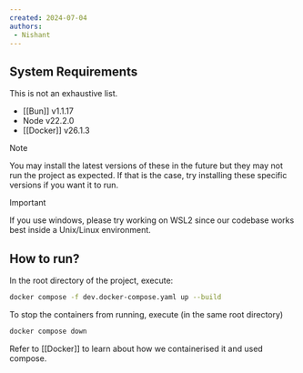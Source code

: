 ```yaml
---
created: 2024-07-04
authors:
 - Nishant
---
```

## System Requirements

This is not an exhaustive list.
- [[Bun]] v1.1.17
- Node v22.2.0
- [[Docker]] v26.1.3

> [!note]
> You may install the latest versions of these in the future but they may not run the project as expected. If that is the case, try installing these specific versions if you want it to run.

> [!important]
> If you use windows, please try working on WSL2 since our codebase works best inside a Unix/Linux environment.

## How to run?
In the root directory of the project, execute:
```bash
docker compose -f dev.docker-compose.yaml up --build
```

To stop the containers from running, execute (in the same root directory)
```bash
docker compose down
```

Refer to [[Docker]] to learn about how we containerised it and used compose.